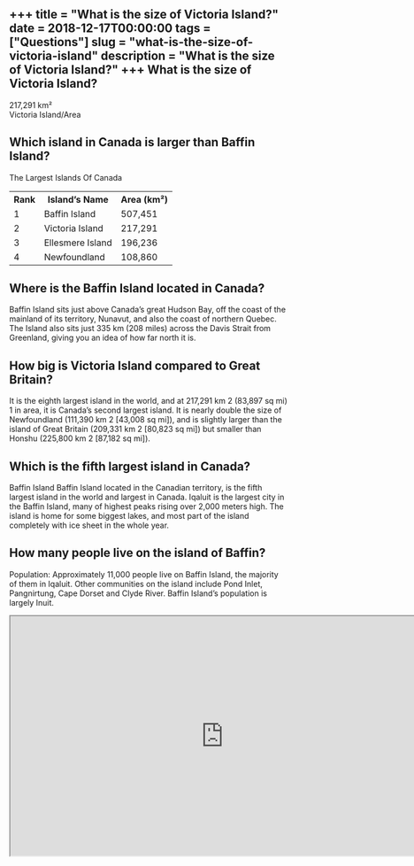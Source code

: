 +++
title = "What is the size of Victoria Island?"
date = 2018-12-17T00:00:00
tags = ["Questions"]
slug = "what-is-the-size-of-victoria-island"
description = "What is the size of Victoria Island?"
+++
What is the size of Victoria Island?
------------------------------------

217,291 km²  
Victoria Island/Area

Which island in Canada is larger than Baffin Island?
----------------------------------------------------

The Largest Islands Of Canada

<table><tr><th>Rank</th><th>Island’s Name</th><th>Area (km²)</th></tr><tr><td>1</td><td>Baffin Island</td><td>507,451</td></tr><tr><td>2</td><td>Victoria Island</td><td>217,291</td></tr><tr><td>3</td><td>Ellesmere Island</td><td>196,236</td></tr><tr><td>4</td><td>Newfoundland</td><td>108,860</td></tr></table>

Where is the Baffin Island located in Canada?
---------------------------------------------

Baffin Island sits just above Canada’s great Hudson Bay, off the coast of the mainland of its territory, Nunavut, and also the coast of northern Quebec. The Island also sits just 335 km (208 miles) across the Davis Strait from Greenland, giving you an idea of how far north it is.

How big is Victoria Island compared to Great Britain?
-----------------------------------------------------

It is the eighth largest island in the world, and at 217,291 km 2 (83,897 sq mi) 1 in area, it is Canada’s second largest island. It is nearly double the size of Newfoundland (111,390 km 2 \[43,008 sq mi\]), and is slightly larger than the island of Great Britain (209,331 km 2 \[80,823 sq mi\]) but smaller than Honshu (225,800 km 2 \[87,182 sq mi\]).

Which is the fifth largest island in Canada?
--------------------------------------------

Baffin Island Baffin Island located in the Canadian territory, is the fifth largest island in the world and largest in Canada. Iqaluit is the largest city in the Baffin Island, many of highest peaks rising over 2,000 meters high. The island is home for some biggest lakes, and most part of the island completely with ice sheet in the whole year.

How many people live on the island of Baffin?
---------------------------------------------

Population: Approximately 11,000 people live on Baffin Island, the majority of them in Iqaluit. Other communities on the island include Pond Inlet, Pangnirtung, Cape Dorset and Clyde River. Baffin Island’s population is largely Inuit.

<iframe allow="accelerometer; autoplay; clipboard-write; encrypted-media; gyroscope; picture-in-picture" allowfullscreen="" class="__youtube_prefs__  epyt-is-override  no-lazyload" data-no-lazy="1" data-origheight="433" data-origwidth="770" data-skipgform_ajax_framebjll="" height="433" id="_ytid_62983" loading="lazy" src="https://www.youtube.com/embed/zUi2KSDdSpI?enablejsapi=1&autoplay=0&cc_load_policy=0&cc_lang_pref=&iv_load_policy=1&loop=0&modestbranding=0&rel=1&fs=1&playsinline=0&autohide=2&theme=dark&color=red&controls=1&" title="YouTube player" width="770"></iframe>